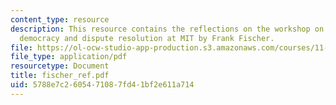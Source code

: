 ```yaml
---
content_type: resource
description: This resource contains the reflections on the workshop on deliberative
  democracy and dispute resolution at MIT by Frank Fischer.
file: https://ol-ocw-studio-app-production.s3.amazonaws.com/courses/11-969-workshop-on-deliberative-democracy-and-dispute-resolution-summer-2005/5788e7c2605471087fd41bf2e611a714_fischer_ref.pdf
file_type: application/pdf
resourcetype: Document
title: fischer_ref.pdf
uid: 5788e7c2-6054-7108-7fd4-1bf2e611a714
---
```

